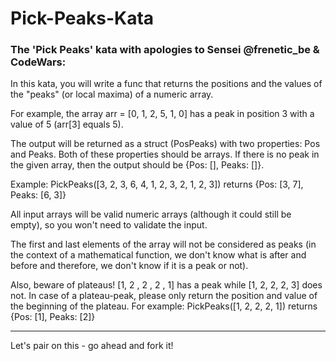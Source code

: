 # Pick-Peaks-Kata
### The 'Pick Peaks' kata with apologies to Sensei @frenetic_be & CodeWars: ###

In this kata, you will write a func that returns the positions and the values of the "peaks" (or local maxima) of a numeric array.

For example, the array arr = [0, 1, 2, 5, 1, 0] has a peak in position 3 with a value of 5 (arr[3] equals 5).

The output will be returned as a struct (PosPeaks) with two properties: Pos and Peaks. Both of these properties should be arrays. If there is no peak in the given array, then the output should be {Pos: [], Peaks: []}.

Example: PickPeaks([3, 2, 3, 6, 4, 1, 2, 3, 2, 1, 2, 3]) returns {Pos: [3, 7], Peaks: [6, 3]}

All input arrays will be valid numeric arrays (although it could still be empty), so you won't need to validate the input.

The first and last elements of the array will not be considered as peaks (in the context of a mathematical function, we don't know what is after and before and therefore, we don't know if it is a peak or not).

Also, beware of plateaus! [1, 2 , 2 , 2 , 1] has a peak while [1, 2, 2, 2, 3] does not. In case of a plateau-peak, please only return the position and value of the beginning of the plateau. For example: PickPeaks([1, 2, 2, 2, 1]) returns {Pos: [1], Peaks: [2]}


**************

Let's pair on this - go ahead and fork it!
